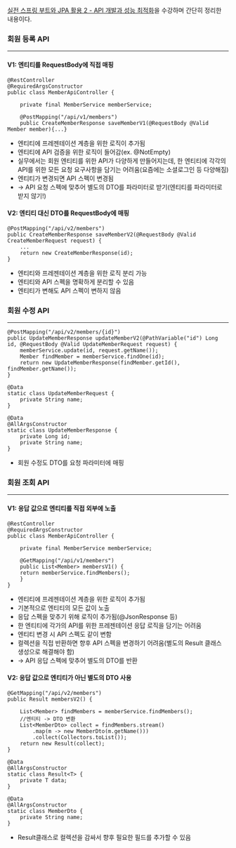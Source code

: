 [실전 스프링 부트와 JPA 활용 2 - API 개발과 성능 최적화](https://www.inflearn.com/course/%EC%8A%A4%ED%94%84%EB%A7%81%EB%B6%80%ED%8A%B8-JPA-API%EA%B0%9C%EB%B0%9C-%EC%84%B1%EB%8A%A5%EC%B5%9C%EC%A0%81%ED%99%94)을 수강하며 간단히 정리한 내용이다.

### 회원 등록 API
***
#### V1: 엔티티를 RequestBody에 직접 매핑
```
@RestController
@RequiredArgsConstructor
public class MemberApiController {

    private final MemberService memberService;

    @PostMapping("/api/v1/members")
    public CreateMemberResponse saveMemberV1(@RequestBody @Valid Member member){...}
```
- 엔티티에 프레젠테이션 계층을 위한 로직이 추가됨
- 엔티티에 API 검증을 위한 로직이 들어감(ex. @NotEmpty)
- 실무에서는 회원 엔티티를 위한 API가 다양하게 만들어지는데, 한 엔티티에 각각의 API를 위한 모든 요청 요구사항을 담기는 어려움(요즘에는 소셜로그인 등 다양해짐)
- 엔티티가 변경되면 API 스펙이 변경됨
- -> API 요청 스펙에 맞추어 별도의 DTO를 파라미터로 받기(엔티티를 파라미터로 받지 않기!)

#### V2: 엔티티 대신 DTO를 RequestBody에 매핑
```
@PostMapping("/api/v2/members")
public CreateMemberResponse saveMemberV2(@RequestBody @Valid CreateMemberRequest request) {
    ...
    return new CreateMemberResponse(id);
}
```
- 엔티티와 프레젠테이션 계층을 위한 로직 분리 가능
- 엔티티와 API 스펙을 명확하게 분리할 수 있음
- 엔티티가 변해도 API 스펙이 변하지 않음

### 회원 수정 API
***
```
@PostMapping("/api/v2/members/{id}")
public UpdateMemberResponse updateMemberV2(@PathVariable("id") Long id, @RequestBody @Valid UpdateMemberRequest request) {
    memberService.update(id, request.getName());
    Member findMember = memberService.findOne(id);
    return new UpdateMemberResponse(findMember.getId(), findMember.getName());
}

@Data
static class UpdateMemberRequest {
    private String name;
}

@Data
@AllArgsConstructor
static class UpdateMemberResponse {
    private Long id;
    private String name;
}
```
- 회원 수정도 DTO를 요청 파라미터에 매핑

### 회원 조회 API
***
#### V1: 응답 값으로 엔티티를 직접 외부에 노출
```
@RestController
@RequiredArgsConstructor
public class MemberApiController {

    private final MemberService memberService;
    
    @GetMapping("/api/v1/members")
    public List<Member> membersV1() {
    return memberService.findMembers();
    }
}
```
- 엔티티에 프레젠테이션 계층을 위한 로직이 추가됨
- 기본적으로 엔티티의 모든 값이 노출
- 응답 스펙을 맞추기 위해 로직이 추가됨(@JsonResponse 등)
- 한 엔티티에 각가의 API를 위한 프레젠테이션 응답 로직을 담기는 어려움
- 엔티티 변경 시 API 스펙도 같이 변함
- 컬렉션을 직접 반환하면 향후 API 스펙을 변경하기 어려움(별도의 Result 클래스 생성으로 해결해야 함)
- -> API 응답 스펙에 맞추어 별도의 DTO를 반환

#### V2: 응답 값으로 엔티티가 아닌 별도의 DTO 사용
```
@GetMapping("/api/v2/members")
public Result membersV2() {

    List<Member> findMembers = memberService.findMembers();
    //엔티티 -> DTO 변환
    List<MemberDto> collect = findMembers.stream()
        .map(m -> new MemberDto(m.getName()))
        .collect(Collectors.toList());
    return new Result(collect);
}

@Data
@AllArgsConstructor
static class Result<T> {
    private T data;
}

@Data
@AllArgsConstructor
static class MemberDto {
    private String name;
}
```
- Result클래스로 컬렉션을 감싸서 향후 필요한 필드를 추가할 수 있음